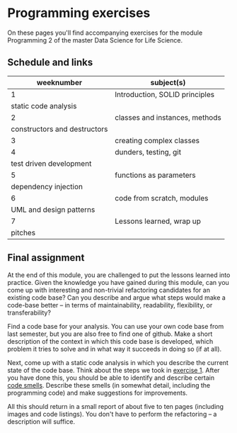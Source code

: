 # Programming exercises

On these pages you'll find accompanying exercises for the module Programming 2 of the master Data Science for Life Science.

## Schedule and links

weeknumber | subject(s)
----|----
1 | Introduction, SOLID principles
 | static code analysis
2 | classes and instances, methods
 | constructors and destructors
3 | creating complex classes
4 | dunders, testing, git
  | test driven development
5 | functions as parameters
 | dependency injection
6 | code from scratch, modules
 | UML and design patterns
7 | Lessons learned, wrap up
 | pitches

## Final assignment

At the end of this module, you are challenged to put the lessons learned into practice. Given the knowledge you have gained during this module, can you come up with interesting and non-trivial refactoring candidates for an existing code base? Can you describe and argue what steps would make a code-base better – in terms of maintainability, readability, flexibility, or transferability?

Find a code base for your analysis. You can use your own code base from last semester, but you are also free to find one of github. Make a short description of the context in which this code base is developed, which problem it tries to solve and in what way it succeeds in doing so (if at all).

Next, come up with a static code analysis in which you describe the current state of the code base. Think about the steps we took in [exercise 1](exercise1.md). After you have done this, you should be able to identify and describe certain [code smells](https://python.astrotech.io/devops/good-engineering-practice/code-smells.html). Describe these smells (in somewhat detail, including the programming code) and make suggestions for improvements.

All this should return in a small report of about five to ten pages (including images and code listings). You don't have to perform the refactoring – a description will suffice.

<!-- ## Example code bases -->

<!-- ## Example report -->




